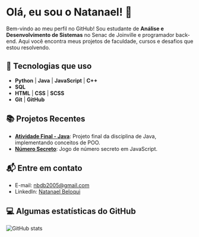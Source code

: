 # Olá, eu sou o Natanael! 👋

Bem-vindo ao meu perfil no GitHub! Sou estudante de **Análise e Desenvolvimento de Sistemas** no Senac de Joinville e programador back-end. Aqui você encontra meus projetos de faculdade, cursos e desafios que estou resolvendo.

## 🔧 Tecnologias que uso
- **Python** | **Java** | **JavaScript** | **C++**
- **SQL**
- **HTML** | **CSS** | **SCSS**
- **Git** | **GitHub**

## 📚 Projetos Recentes
- [**Atividade Final - Java**](https://github.com/NatanaelBeloqui/atividade_final): Projeto final da disciplina de Java, implementando conceitos de POO.
- [**Número Secreto**](https://github.com/NatanaelBeloqui/numero-secreto): Jogo de número secreto em JavaScript.

## 📬 Entre em contato
- E-mail: nbdb2005@gmail.com
- LinkedIn: [Natanael Beloqui](https://www.linkedin.com/in/natanaelbeloqui/)

## 💻 Algumas estatísticas do GitHub
![GitHub stats](https://github-readme-stats.vercel.app/api?username=NatanaelBeloqui&show_icons=true&theme=radical)

